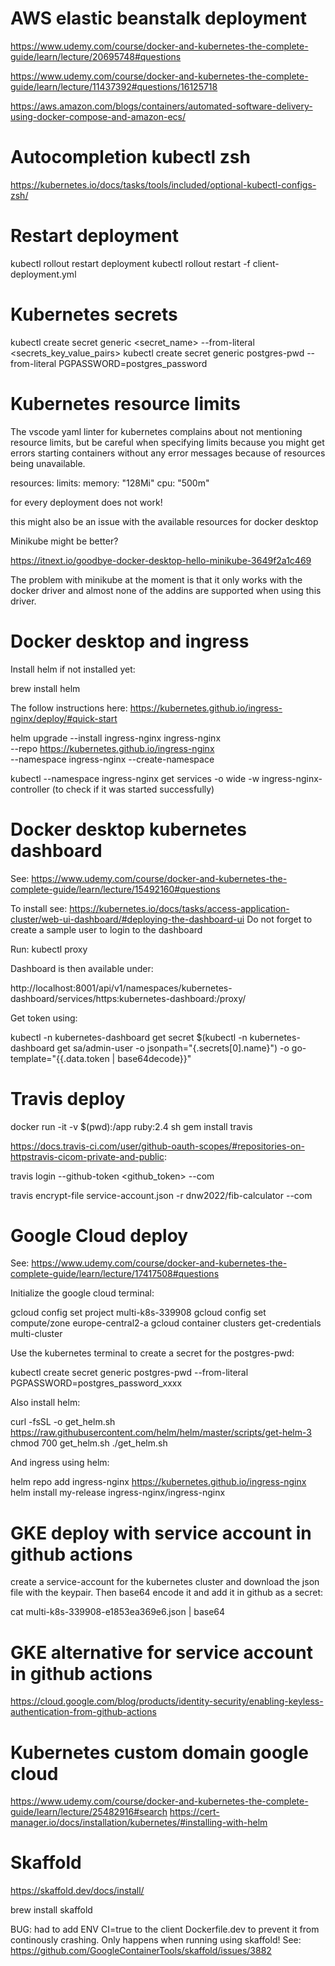 # AWS elastic beanstalk deployment

https://www.udemy.com/course/docker-and-kubernetes-the-complete-guide/learn/lecture/20695748#questions

https://www.udemy.com/course/docker-and-kubernetes-the-complete-guide/learn/lecture/11437392#questions/16125718

https://aws.amazon.com/blogs/containers/automated-software-delivery-using-docker-compose-and-amazon-ecs/

# Autocompletion kubectl zsh

https://kubernetes.io/docs/tasks/tools/included/optional-kubectl-configs-zsh/

# Restart deployment

kubectl rollout restart deployment <deployment>
kubectl rollout restart -f client-deployment.yml

# Kubernetes secrets

kubectl create secret generic <secret_name> --from-literal <secrets_key_value_pairs> 
kubectl create secret generic postgres-pwd --from-literal PGPASSWORD=postgres_password

# Kubernetes resource limits
The vscode yaml linter for kubernetes complains about not mentioning resource limits, but be careful when specifying limits because you might get errors starting containers without any error messages because of resources being unavailable.

resources:
  limits:
    memory: "128Mi"
    cpu: "500m"

for every deployment does not work!

this might also be an issue with the available resources for docker desktop

Minikube might be better?

https://itnext.io/goodbye-docker-desktop-hello-minikube-3649f2a1c469

The problem with minikube at the moment is that it only works with the docker driver and almost none of the addins are supported when using
this driver.

# Docker desktop and ingress

Install helm if not installed yet:

brew install helm

The follow instructions here: https://kubernetes.github.io/ingress-nginx/deploy/#quick-start

helm upgrade --install ingress-nginx ingress-nginx \
  --repo https://kubernetes.github.io/ingress-nginx \
  --namespace ingress-nginx --create-namespace

kubectl --namespace ingress-nginx get services -o wide -w ingress-nginx-controller (to check if it was started successfully)

# Docker desktop kubernetes dashboard

See: https://www.udemy.com/course/docker-and-kubernetes-the-complete-guide/learn/lecture/15492160#questions

To install see: https://kubernetes.io/docs/tasks/access-application-cluster/web-ui-dashboard/#deploying-the-dashboard-ui
Do not forget to create a sample user to login to the dashboard

Run: kubectl proxy

Dashboard is then available under:

http://localhost:8001/api/v1/namespaces/kubernetes-dashboard/services/https:kubernetes-dashboard:/proxy/

Get token using:

kubectl -n kubernetes-dashboard get secret $(kubectl -n kubernetes-dashboard get sa/admin-user -o jsonpath="{.secrets[0].name}") -o go-template="{{.data.token | base64decode}}"

# Travis deploy

docker run -it -v $(pwd):/app ruby:2.4 sh
gem install travis

https://docs.travis-ci.com/user/github-oauth-scopes/#repositories-on-httpstravis-cicom-private-and-public:

travis login --github-token <github_token> --com

travis encrypt-file service-account.json -r dnw2022/fib-calculator --com

# Google Cloud deploy

See: https://www.udemy.com/course/docker-and-kubernetes-the-complete-guide/learn/lecture/17417508#questions

Initialize the google cloud terminal:

gcloud config set project multi-k8s-339908
gcloud config set compute/zone europe-central2-a
gcloud container clusters get-credentials multi-cluster

Use the kubernetes terminal to create a secret for the postgres-pwd:

kubectl create secret generic postgres-pwd --from-literal PGPASSWORD=postgres_password_xxxx

Also install helm:

curl -fsSL -o get_helm.sh https://raw.githubusercontent.com/helm/helm/master/scripts/get-helm-3
chmod 700 get_helm.sh
./get_helm.sh

And ingress using helm:

helm repo add ingress-nginx https://kubernetes.github.io/ingress-nginx
helm install my-release ingress-nginx/ingress-nginx

# GKE deploy with service account in github actions

create a service-account for the kubernetes cluster and download the json file with the keypair. Then base64 encode it and add it in github as a secret:

cat multi-k8s-339908-e1853ea369e6.json | base64

# GKE alternative for service account in github actions

https://cloud.google.com/blog/products/identity-security/enabling-keyless-authentication-from-github-actions

# Kubernetes custom domain google cloud

https://www.udemy.com/course/docker-and-kubernetes-the-complete-guide/learn/lecture/25482916#search
https://cert-manager.io/docs/installation/kubernetes/#installing-with-helm

# Skaffold

https://skaffold.dev/docs/install/

brew install skaffold

BUG: had to add ENV CI=true to the client Dockerfile.dev to prevent it from continously crashing. Only happens when running using skaffold! See: https://github.com/GoogleContainerTools/skaffold/issues/3882